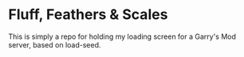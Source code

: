 # Fluff, Feathers & Scales

This is simply a repo for holding my loading screen for a Garry's Mod server, based on load-seed.
